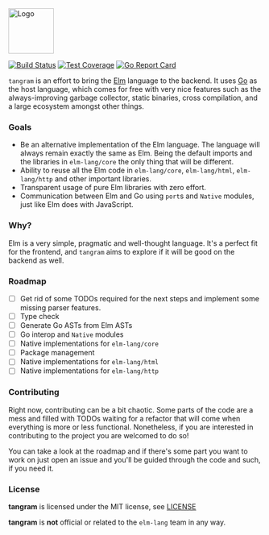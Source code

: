 <img src="https://cdn.rawgit.com/elm-tangram/tangram/master/tangram-logo.svg" height="90" alt="Logo" />

[![Build Status](https://travis-ci.org/elm-tangram/tangram.svg?branch=master)](https://travis-ci.org/elm-tangram/tangram) [![Test Coverage](https://codecov.io/github/elm-tangram/tangram/coverage.svg?branch=master)](https://codecov.io/gh/elm-tangram/tangram/branch/master) [![Go Report Card](https://goreportcard.com/badge/github.com/elm-tangram/tangram)](https://goreportcard.com/report/github.com/elm-tangram/tangram)

`tangram` is an effort to bring the [Elm](http://elm-lang.org) language to the backend. It uses [Go](http://golang.org) as the host language, which comes for free with very nice features such as the always-improving garbage collector, static binaries, cross compilation, and a large ecosystem amongst other things.

### Goals

* Be an alternative implementation of the Elm language. The language will always remain exactly the same as Elm. Being the default imports and the libraries in `elm-lang/core` the only thing that will be different.
* Ability to reuse all the Elm code in `elm-lang/core`, `elm-lang/html`, `elm-lang/http` and other important libraries.
* Transparent usage of pure Elm libraries with zero effort.
* Communication between Elm and Go using `port`s and `Native` modules, just like Elm does with JavaScript.

### Why?

Elm is a very simple, pragmatic and well-thought language. It's a perfect fit for the frontend, and `tangram` aims to explore if it will be good on the backend as well.

### Roadmap

- [ ] Get rid of some TODOs required for the next steps and implement some missing parser features.
- [ ] Type check
- [ ] Generate Go ASTs from Elm ASTs
- [ ] Go interop and `Native` modules
- [ ] Native implementations for `elm-lang/core`
- [ ] Package management
- [ ] Native implementations for `elm-lang/html`
- [ ] Native implementations for `elm-lang/http`

### Contributing

Right now, contributing can be a bit chaotic. Some parts of the code are a mess and filled with TODOs waiting for a refactor that will come when everything is more or less functional. Nonetheless, if you are interested in contributing to the project you are welcomed to do so!

You can take a look at the roadmap and if there's some part you want to work on just open an issue and you'll be guided through the code and such, if you need it.

### License

**tangram** is licensed under the MIT license, see [LICENSE](/LICENSE)

**tangram** is **not** official or related to the `elm-lang` team in any way.
